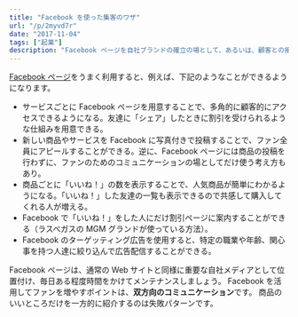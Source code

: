 ```yaml
---
title: "Facebook を使った集客のワザ"
url: "/p/2myvd7r"
date: "2017-11-04"
tags: ["起業"]
description: "Facebook ページを自社ブランドの確立の場として、あるいは、顧客との接点のために活用するケースが増えています。"
---
```


[Facebook ページ](https://www.facebook.com/business/products/pages)をうまく利用すると、例えば、下記のようなことができるようになります。

* サービスごとに Facebook ページを用意することで、多角的に顧客的にアクセスできるようになる。友達に「シェア」したときに割引を受けられるような仕組みを用意できる。
* 新しい商品やサービスを Facebook に写真付きで投稿することで、ファン全員にアピールすることができる。逆に、Facebook ページには商品の投稿を行わずに、ファンのためのコミュニケーションの場としてだけ使う考え方もあり。
* 商品ごとに「いいね！」の数を表示することで、人気商品が簡単にわかるようになる。「いいね！」した友達の一覧も表示できるので共感して購入してくれる人が増える。
* Facebook で「いいね！」をした人にだけ割引ページに案内することができる（ラスベガスの MGM グランドが使っている方法）。
* Facebook のターゲッティング広告を使用すると、特定の職業や年齢、関心事を持つ人達に絞り込んで広告配信することができる。

Facebook ページは、通常の Web サイトと同様に重要な自社メディアとして位置付け、毎日ある程度時間をかけてメンテナンスしましょう。
Facebook を活用してファンを増やすポイントは、**双方向のコミュニケーション**です。
商品のいいところだけを一方的に紹介するのは失敗パターンです。

